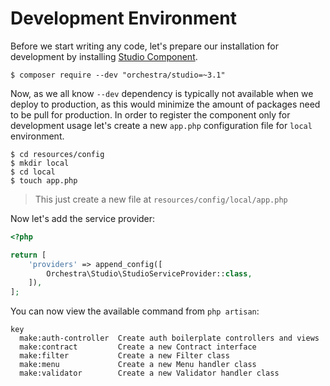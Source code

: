 # Development Environment

Before we start writing any code, let's prepare our installation for development by installing [Studio Component](https://github.com/orchestral/studio).

    $ composer require --dev "orchestra/studio=~3.1"
    
Now, as we all know `--dev` dependency is typically not available when we deploy to production, as this would minimize the amount of packages need to be pull for production. In order to register the component only for development usage let's create a new `app.php` configuration file for `local` environment.

    $ cd resources/config
    $ mkdir local
    $ cd local
    $ touch app.php
    
> This just create a new file at `resources/config/local/app.php`

Now let's add the service provider:


```php
<?php

return [
    'providers' => append_config([
        Orchestra\Studio\StudioServiceProvider::class,
    ]),
];
```

You can now view the available command from `php artisan`:

```
key
  make:auth-controller  Create auth boilerplate controllers and views
  make:contract         Create a new Contract interface
  make:filter           Create a new Filter class
  make:menu             Create a new Menu handler class
  make:validator        Create a new Validator handler class
```